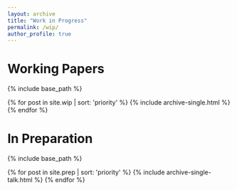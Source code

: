```yaml
---
layout: archive
title: "Work in Progress"
permalink: /wip/
author_profile: true
---
```

# Working Papers
{% include base_path %}

{% for post in site.wip | sort: 'priority' %}
  {% include archive-single.html %}
{% endfor %}

# In Preparation
{% include base_path %}

{% for post in site.prep | sort: 'priority' %}
  {% include archive-single-talk.html %}
{% endfor %}

